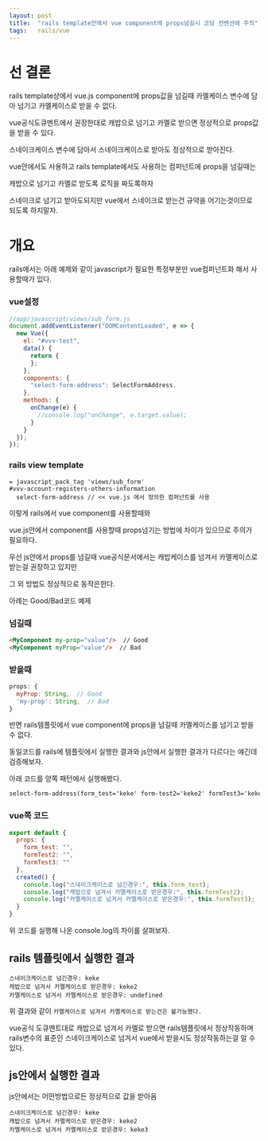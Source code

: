 ```yaml
---
layout: post
title:  "rails template안에서 vue component에 props넘길시 코딩 컨벤션에 주의"
tags:	rails/vue
---
```


# 선 결론

rails template상에서 vue.js component에 props값을 넘길때 카멜케이스 변수에 담아 넘기고 카멜케이스로 받을 수 없다.

vue공식도큐멘트에서 권장한대로 캐밥으로 넘기고 카멜로 받으면 정상적으로 props값을 받을 수 있다.

스네이크케이스 변수에 담아서 스네이크케이스로 받아도 정상적으로 받아진다.

vue안에서도 사용하고 rails template에서도 사용하는 컴퍼넌트에 props을 넘길때는 

캐밥으로 넘기고 카멜로 받도록 로직을 짜도록하자

스네이크로 넘기고 받아도되지만 vue에서 스네이크로 받는건 규약을 어기는것이므로 되도록 하지말자.

# 개요

rails에서는 아래 예제와 같이 javascript가 필요한 특정부분만 vue컴퍼넌트화 해서 사용할때가 있다.

### vue설정

```js
//app/javascript/views/sub_form.js
document.addEventListener("DOMContentLoaded", e => {
  new Vue({
    el: "#vvv-test",
    data() {
      return {
      };
    },
    components: {
      "select-form-address": SelectFormAddress,
    },
    methods: {
      onChange(e) {
        //console.log("onChange", e.target.value);
      }
    }
  });
});
```

### rails view template

```slim
= javascript_pack_tag 'views/sub_form'
#vvv-account-registers-others-information
  select-form-address // << vue.js 에서 정의한 컴퍼넌트를 사용
```

이렇게 rails에서 vue component를 사용할때와

vue.js안에서 component를 사용할때 props넘기는 방법에 차이가 있으므로 주의가 필요하다.

우선 js안에서 props를 넘길때 vue공식문서에서는 캐밥케이스를 넘겨서 카멜케이스로 받는걸 권장하고 있지만

그 외 방법도 정상적으로 동작은한다.

아례는 Good/Bad코드 예제


### 넘길때

```html
<MyComponent my-prop="value"/>  // Good
<MyComponent myProp="value"/>  // Bad
```

### 받을때

```js
props: {
  myProp: String,  // Good
  'my-prop': String,  // Bad
}
```

반면 rails템플릿에서 vue component에 props을 넘길때 카멜케이스를 넘기고 받을 수 없다.

동일코드를 rails에 템플릿에서 실행한 결과와 js안에서 실행한 결과가 다르다는 얘긴데 검증해보자.

아래 코드를 양쪽 패턴에서 실행해봤다.

```html
select-form-address(form_test='keke' form-test2='keke2' formTest3='keke3')
```

### vue쪽 코드

```js
export default {
  props: {
    form_test: "",
    formTest2: "",
    formTest3: ""
  },
  created() {
    console.log("스네이크케이스로 넘긴경우:", this.form_test);
    console.log("캐밥으로 넘겨서 카멜케이스로 받은경우:", this.formTest2);
    console.log("카멜케이스로 넘겨서 카멜케이스로 받은경우:", this.formTest3);
  }
}
```

위 코드를 실행해 나온 console.log의 차이를 살펴보자.

## rails 템플릿에서 실행한 결과

```
스네이크케이스로 넘긴경우: keke
캐밥으로 넘겨서 카멜케이스로 받은경우: keke2
카멜케이스로 넘겨서 카멜케이스로 받은경우: undefined
```

위 결과와 같이 `카멜케이스로 넘겨서 카멜케이스로 받는건은 불가능했다.`


vue공식 도큐멘트대로 캐밥으로 넘겨서 카멜로 받으면 rails템플릿에서 정상작동하며
rails변수의 표준인 스네이크케이스로 넘겨서 vue에서 받을시도 정상작동하는걸 알 수 있다.


## js안에서 실행한 결과

js안에서는 어떤방법으로든 정상적으로 값을 받아옴

```
스네이크케이스로 넘긴경우: keke
캐밥으로 넘겨서 카멜케이스로 받은경우: keke2
카멜케이스로 넘겨서 카멜케이스로 받은경우: keke3
```
